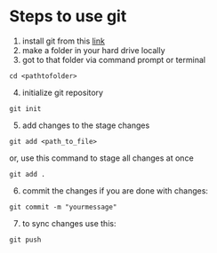 # Steps to use git

1. install git from this [link](https://gitforwindows.org/)
2. make a folder in your hard drive locally
3. got to that folder via command prompt or terminal
```git
cd <pathtofolder>
```
4. initialize git repository
```
git init
```
5. add changes to the stage changes

```
git add <path_to_file>
```
or, use this command to stage all changes at once
```
git add .
```
6. commit the changes if you are done with changes:
```
git commit -m "yourmessage"
```
7. to sync changes use this:
```
git push
```